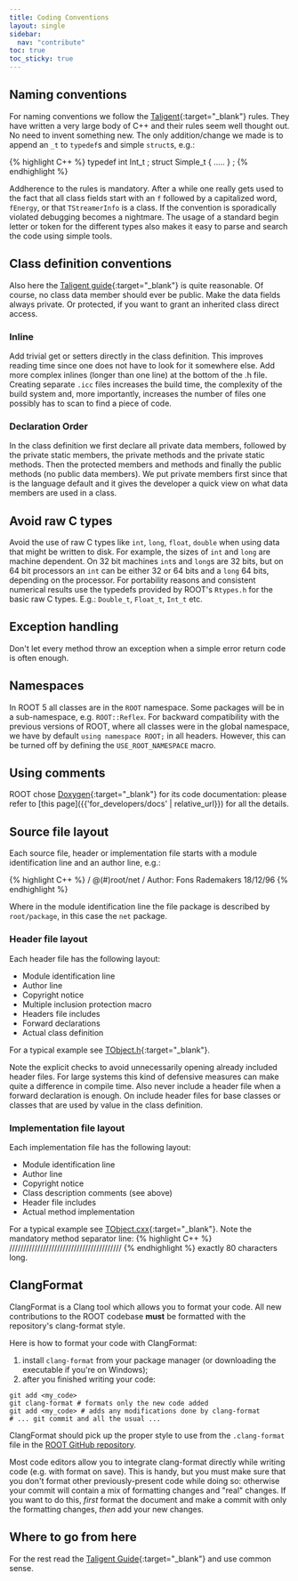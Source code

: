 ```yaml
---
title: Coding Conventions
layout: single
sidebar:
  nav: "contribute"
toc: true
toc_sticky: true
---
```


## Naming conventions

For naming conventions we follow the [Taligent](https://root.cern/TaligentDocs/TaligentOnline/DocumentRoot/1.0/Docs/books/WM/WM_63.html#HEADING77){:target="_blank"}
rules. They have written a very large body of C++ and their rules seem well thought out.
No need to invent something new. The only addition/change we made is to append
an `_t` to `typedef`s and simple `struct`s, e.g.:

{% highlight C++ %}
typedef int Int_t ; struct Simple_t { ..... } ;
{% endhighlight %}

Addherence to the rules is mandatory.  After a while one really gets used to the fact that all class fields start with an `f` followed by a capitalized word, `fEnergy`, or that `TStreamerInfo` is a class. If the convention is sporadically violated debugging becomes a nightmare. The usage of a standard begin letter or token for the different types also makes it easy to parse and search the code using simple tools.

## Class definition conventions

Also here the [Taligent guide](https://root.cern/TaligentDocs/TaligentOnline/DocumentRoot/1.0/Docs/books/WM/WM_69.html){:target="_blank"}
is quite reasonable. Of course, no class data member should ever be public. Make the data
fields always private. Or protected, if you want to grant an inherited class direct
access.

### Inline

Add trivial get or setters directly in the class definition. This improves reading time since one does not have to look for it somewhere else. Add more complex inlines (longer than one line) at the bottom of the .h file. Creating separate `.icc` files increases the build time, the complexity of the build system and, more importantly, increases the number of files one possibly has to scan to find a piece of code.

### Declaration Order

In the class definition we first declare all private data members, followed by the private static members, the private methods and the private static methods. Then the protected members and methods and finally the public methods (no public data members). We put private members first since that is the language default and it gives the developer a quick view on what data members are used in a class.

## Avoid raw C types
Avoid the use of raw C types like `int`, `long`, `float`, `double` when using data that
might be written to disk. For example, the sizes of `int` and `long` are machine dependent.
On 32 bit machines `int`s and `long`s are 32 bits, but on 64 bit processors an `int` can
be either 32 or 64 bits and a `long` 64 bits, depending on the processor. For portability
reasons and consistent numerical results use the typedefs provided by ROOT's `Rtypes.h` for
the basic raw C types. E.g.: `Double_t`, `Float_t`, `Int_t` etc.

## Exception handling
Don't let every method throw an exception when a simple error return code is often enough.

## Namespaces
In ROOT 5 all classes are in the `ROOT` namespace. Some packages will be in a sub-namespace, e.g. `ROOT::Reflex`. For backward compatibility with the previous versions of ROOT, where all classes were in the global namespace, we have by default `using namespace ROOT;` in all headers. However, this can be turned off by defining the `USE_ROOT_NAMESPACE` macro.

## Using comments
ROOT chose [Doxygen](https://www.doxygen.nl){:target="_blank"} for its code documentation:
please refer to
[this page]({{'for_developers/docs' | relative_url}}) for all the details.

## Source file layout

Each source file, header or implementation file starts with a module identification line and an author line, e.g.:

{% highlight C++ %}
/ @(#)root/net / Author: Fons Rademakers 18/12/96
{% endhighlight %}

Where in the module identification line the file package is described by `root/package`, in this case the `net` package.

### Header file layout

Each header file has the following layout:

*   Module identification line
*   Author line
*   Copyright notice
*   Multiple inclusion protection macro
*   Headers file includes
*   Forward declarations
*   Actual class definition

For a typical example see [TObject.h](https://root.cern/doc/master/TObject_8h_source.html){:target="_blank"}.

Note the explicit checks to avoid unnecessarily opening already included header files. For large systems this kind of defensive measures can make quite a difference in compile time. Also never include a header file when a forward declaration is enough. On include header files for base classes or classes that are used by value in the class definition.

### Implementation file layout

Each implementation file has the following layout:

*   Module identification line
*   Author line
*   Copyright notice
*   Class description comments (see above)
*   Header file includes
*   Actual method implementation

For a typical example see [TObject.cxx](https://root.cern/doc/master/TObject_8cxx_source.html){:target="_blank"}.
Note the mandatory method separator line:
{% highlight C++ %}
////////////////////////////////////////
{% endhighlight %}
exactly 80 characters long.

## ClangFormat
ClangFormat is a Clang tool which allows you to format your code. All new contributions to the ROOT codebase **must** be formatted with the repository's clang-format style.

Here is how to format your code with ClangFormat:

1. install `clang-format` from your package manager (or downloading the executable if you're on Windows);
2. after you finished writing your code:
```
git add <my_code>
git clang-format # formats only the new code added
git add <my_code> # adds any modifications done by clang-format
# ... git commit and all the usual ...
```

ClangFormat should pick up the proper style to use from the `.clang-format` file in the [ROOT GitHub repository](https://github.com/root-project/root/blob/master/.clang-format).

Most code editors allow you to integrate clang-format directly while writing code (e.g. with format on save). This is handy, but you must make sure that you don't format other previously-present code while doing so: otherwise your commit will contain a mix of formatting changes and "real" changes.
If you want to do this, *first* format the document and make a commit with only the formatting changes, *then* add your new changes.

## Where to go from here
For the rest read the
[Taligent Guide](https://root.cern/TaligentDocs/TaligentOnline/DocumentRoot/1.0/Docs/books/WM/WM_1.html){:target="_blank"}
and use common sense.
